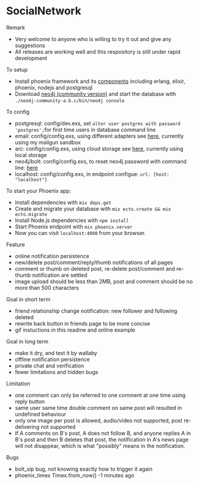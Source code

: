 # SocialNetwork

Remark
  
  * Very welcome to anyone who is willing to try it out and give any suggestions
  * All releases are working well and this respository is still under rapid development

To setup

  * Install phoenix framework and its [components](http://www.phoenixframework.org/docs/installation) including erlang, elixir, phoenix, nodejs and postgresql
  * Download [neo4j (community version)](https://neo4j.com/download/community-edition/) and start the database with `./neo4j-community-a.b.c/bin/neo4j console`
  
To config

  * postgresql: config/dev.exs, set `alter user postgres with password 'postgres';`for first time users in database command line
  * email: config/config.exs, using different adapters see [here](https://github.com/smpallen99/coherence#configuring-the-swoosh-email-adapter), currently using my mailgun sandbox
  * arc: config/config.exs, using cloud storage see [here](https://github.com/stavro/arc), currently using local storage
  * neo4j/bolt: config/config.exs, to reset neo4j password with command line: [here](http://430.io/change-neo4j-default-password-in-command-line/)
  * localhost: config/config.exs, in endpoint configue: `url: [host: "localhost"]`

To start your Phoenix app:

  * Install dependencies with `mix deps.get`
  * Create and migrate your database with `mix ecto.create && mix ecto.migrate`
  * Install Node.js dependencies with `npm install`
  * Start Phoenix endpoint with `mix phoenix.server`
  * Now you can visit `localhost:4000` from your browser.

Feature

  * online notification persistence
  * new/delete post/comment/reply/thumb notifications of all pages
  * comment or thumb on deleted post, re-delete post/comment and re-thumb notification are settled
  * image upload should be less than 2MB, post and comment should be no more than 500 characters 

Goal in short term
  
  * friend relationship change notification: new follower and following deleted
  * rewrite back button in friends page to be more concise
  * gif instuctions in this readme and online example
  
Goal in long term

  * make it dry, and test it by wallaby
  * offline notification persistence
  * private chat and verification
  * fewer limitations and hidden bugs

Limitation

  * one comment can only be referred to one comment at one time using reply button
  * same user same time double comment on same post will resulted in undefined behaviour
  * only one image per post is allowed, audio/video not supported, post re-delivering not supported
  * if A comments on B's post, A does not follow B, and anyone replies A in B's post and then B deletes that post, the notification in A's news page will not disappear, which is what "possibly" means in the notification.
  
Bugs
  
  * bolt_sip bug, not knowing exactly how to trigger it again
  * phoenix_timex Timex.from_now() -1 minutes ago 
